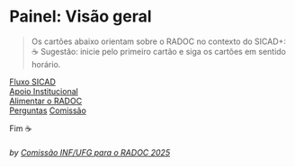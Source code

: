 # Painel: Visão geral

> Os cartões abaixo orientam sobre o RADOC no contexto do SICAD+:<br>&#9749; Sugestão: inicie pelo primeiro cartão e siga os cartões em sentido horário.

<!--- [![](../media/painel-zero-apresentacao.jpg)](./lattes.md/) --->
[Fluxo SICAD](./form-fluxos.md#fluxos-sicad/)<br>
[Apoio Institucional](./form-apoio-institucional.md#apoio-institucional/)<br>
[Alimentar o RADOC](./painel-radoc.md#painel-alimentar-o-radoc/)<br>
[Perguntas](./form-perguntas-frequentes.md#perguntas-frequentes/)
[Comissão](./form-comissao.md#falar-com-a-comissão/)
<!--- [(../media/painel-zero-cronograma.png)](./form-cronograma.md#cronograma/)--->



Fim	&#9749;
###### *by [Comissão INF/UFG para o RADOC 2025](./x-index.md#comissão-radoc-2025)*

